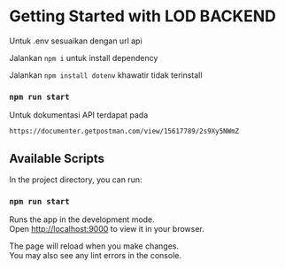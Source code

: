 # Getting Started with LOD BACKEND

Untuk .env sesuaikan dengan url api

Jalankan `npm i` untuk install dependency

Jalankan `npm install dotenv` khawatir tidak terinstall

### `npm run start`

Untuk dokumentasi API terdapat pada

```
https://documenter.getpostman.com/view/15617789/2s9Xy5NWmZ
```

## Available Scripts

In the project directory, you can run:

### `npm run start`

Runs the app in the development mode.\
Open [http://localhost:9000](http://localhost:9000) to view it in your browser.

The page will reload when you make changes.\
You may also see any lint errors in the console.
